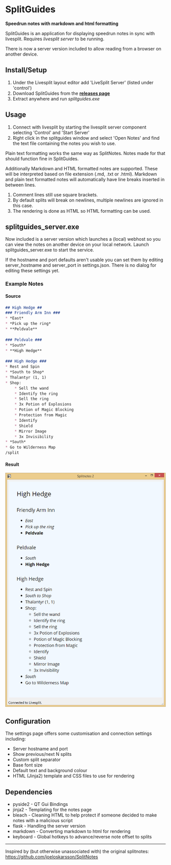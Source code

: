 # SplitGuides #

**Speedrun notes with markdown and html formatting**

SplitGuides is an application for displaying speedrun notes in sync with livesplit.
Requires *livesplit server* to be running.

There is now a server version included to allow reading from a browser on another device.

## Install/Setup ##

1. Under the Livesplit layout editor add 'LiveSplit Server' (listed under 'control')
2. Download SplitGuides from the [**releases page**](https://github.com/DavidCEllis/SplitGuides/releases)
3. Extract anywhere and run *splitguides.exe*

## Usage ##

1. Connect with livesplit by starting the livesplit server component selecting 
   'Control' and 'Start Server'
2. Right click in the splitguides window and select 'Open Notes' and find the text file
   containing the notes you wish to use.
   
Plain text formatting works the same way as SplitNotes. 
Notes made for that should function fine in SplitGuides. 

Additionally Markdown and HTML formatted notes are supported.
These will be interpreted based on file extension (.md, .txt or .html).
Markdown and plain text formatted notes will automatically have line breaks 
inserted in between lines.

1. Comment lines still use square brackets.
2. By default splits will break on newlines, multiple newlines are ignored in this case.
3. The rendering is done as HTML so HTML formatting can be used.
   
## splitguides_server.exe ##

Now included is a server version which launches a (local) webhost so you can view the notes
on another device on your local network. Launch splitguides_server.exe to start the service.

If the hostname and port defaults aren't usable you can set them by editing server_hostname 
and server_port in settings.json. There is no dialog for editing these settings yet.
   
### Example Notes ###

#### Source ####

```markdown
## High Hedge ##
### Friendly Arm Inn ###
* *East*
* *Pick up the ring*
* **Peldvale**

### Peldvale ###
* *South*
* **High Hedge**

### High Hedge ###
* Rest and Spin
* *South to Shop*
* Thalantyr (1, 1)
* Shop:
    * Sell the wand
    * Identify the ring
    * Sell the ring
    * 3x Potion of Explosions
    * Potion of Magic Blocking
    * Protection from Magic
    * Identify
    * Shield
    * Mirror Image
    * 3x Invisibility
* *South*
* Go to Wilderness Map
/split
```

#### Result ####

![Image of splitguides rendering](resources/demo_notes_md.png)

## Configuration ##

The settings page offers some customisation and connection settings including:

  * Server hostname and port
  * Show previous/next N splits
  * Custom split separator
  * Base font size
  * Default text and background colour
  * HTML (Jinja2) template and CSS files to use for rendering

## Dependencies ##
* pyside2 - QT Gui Bindings
* jinja2 - Templating for the notes page
* bleach - Cleaning HTML to help protect if someone decided to make notes with a malicious script
* flask - Handling the server version
* markdown - Converting markdown to html for rendering
* keyboard - Global hotkeys to advance/reverse note offset to splits

--- 

Inspired by (but otherwise unassociated with) the original splitnotes: https://github.com/joeloskarsson/SplitNotes
